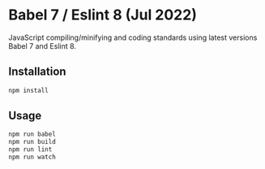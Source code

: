 # Babel 7 / Eslint 8 (Jul 2022)

JavaScript compiling/minifying and coding standards using latest versions Babel 7 and Eslint 8.

## Installation

```bash
npm install
```

## Usage

```bash
npm run babel
npm run build
npm run lint
npm run watch
```
